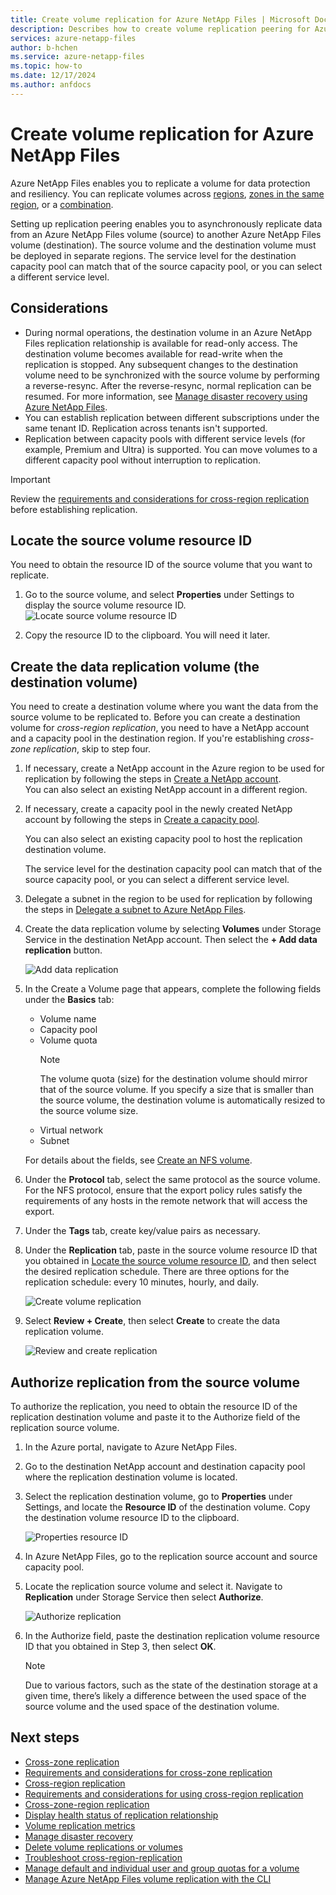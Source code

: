```yaml
---
title: Create volume replication for Azure NetApp Files | Microsoft Docs
description: Describes how to create volume replication peering for Azure NetApp Files to set up cross-region replication.
services: azure-netapp-files
author: b-hchen
ms.service: azure-netapp-files
ms.topic: how-to
ms.date: 12/17/2024
ms.author: anfdocs
---
```

# Create volume replication for Azure NetApp Files

Azure NetApp Files enables you to replicate a volume for data protection and resiliency. You can replicate volumes across [regions](cross-region-replication-introduction.md), [zones in the same region](cross-zone-replication-introduction.md), or a [combination](cross-zone-region-replication.md). 

Setting up replication peering enables you to asynchronously replicate data from an Azure NetApp Files volume (source) to another Azure NetApp Files volume (destination). The source volume and the destination volume must be deployed in separate regions. The service level for the destination capacity pool can match that of the source capacity pool, or you can select a different service level.   

## Considerations

* During normal operations, the destination volume in an Azure NetApp Files replication relationship is available for read-only access. The destination volume becomes available for read-write when the replication is stopped. Any subsequent changes to the destination volume need to be synchronized with the source volume by performing a reverse-resync. After the reverse-resync, normal replication can be resumed. For more information, see [Manage disaster recovery using Azure NetApp Files](cross-region-replication-manage-disaster-recovery.md). 
* You can establish replication between different subscriptions under the same tenant ID. Replication across tenants isn't supported. 
* Replication between capacity pools with different service levels (for example, Premium and Ultra) is supported. You can move volumes to a different capacity pool without interruption to replication. 

>[!IMPORTANT]
>Review the [requirements and considerations for cross-region replication](cross-region-replication-requirements-considerations.md) before establishing replication. 


## Locate the source volume resource ID  

You need to obtain the resource ID of the source volume that you want to replicate. 

1. Go to the source volume, and select **Properties** under Settings to display the source volume resource ID.   
    ![Locate source volume resource ID](./media/cross-region-replication-create-peering/cross-region-replication-source-volume-resource-id.png)
 
2. Copy the resource ID to the clipboard.  You will need it later.

## Create the data replication volume (the destination volume)

You need to create a destination volume where you want the data from the source volume to be replicated to. Before you can create a destination volume for _cross-region replication_, you need to have a NetApp account and a capacity pool in the destination region. If you're establishing _cross-zone replication_, skip to step four. 

1. If necessary, create a NetApp account in the Azure region to be used for replication by following the steps in [Create a NetApp account](azure-netapp-files-create-netapp-account.md).   
You can also select an existing NetApp account in a different region.  

2. If necessary, create a capacity pool in the newly created NetApp account by following the steps in [Create a capacity pool](azure-netapp-files-set-up-capacity-pool.md).   

    You can also select an existing capacity pool to host the replication destination volume.  

    The service level for the destination capacity pool can match that of the source capacity pool, or you can select a different service level.

3. Delegate a subnet in the region to be used for replication by following the steps in [Delegate a subnet to Azure NetApp Files](azure-netapp-files-delegate-subnet.md).

4. Create the data replication volume by selecting **Volumes** under Storage Service in the destination NetApp account. Then select the **+ Add data replication** button.  

    ![Add data replication](./media/cross-region-replication-create-peering/cross-region-replication-add-data-replication.png)
 
5. In the Create a Volume page that appears, complete the following fields under the **Basics** tab:
    * Volume name
    * Capacity pool
    * Volume quota
        > [!NOTE] 
        > The volume quota (size) for the destination volume should mirror that of the source volume. If you specify a size that is smaller than the source volume, the destination volume is automatically resized to the source volume size. 
    * Virtual network 
    * Subnet

    For details about the fields, see [Create an NFS volume](azure-netapp-files-create-volumes.md#create-an-nfs-volume). 

6. Under the **Protocol** tab, select the same protocol as the source volume.  
For the NFS protocol, ensure that the export policy rules satisfy the requirements of any hosts in the remote network that will access the export.  

7. Under the **Tags** tab, create key/value pairs as necessary.  

8. Under the **Replication** tab, paste in the source volume resource ID that you obtained in [Locate the source volume resource ID](#locate-the-source-volume-resource-id), and then select the desired replication schedule. There are three options for the replication schedule: every 10 minutes, hourly, and daily.

    ![Create volume replication](./media/cross-region-replication-create-peering/cross-region-replication-create-volume-replication.png)

9. Select **Review + Create**, then select **Create** to create the data replication volume.   

    ![Review and create replication](./media/cross-region-replication-create-peering/cross-region-replication-review-create-replication.png)

## Authorize replication from the source volume  

To authorize the replication, you need to obtain the resource ID of the replication destination volume and paste it to the Authorize field of the replication source volume. 

1. In the Azure portal, navigate to Azure NetApp Files.

2. Go to the destination NetApp account and destination capacity pool where the replication destination volume is located.

3. Select the replication destination volume, go to **Properties** under Settings, and locate the **Resource ID** of the destination volume. Copy the destination volume resource ID to the clipboard.

    ![Properties resource ID](./media/cross-region-replication-create-peering/cross-region-replication-properties-resource-id.png) 
 
4. In Azure NetApp Files, go to the replication source account and source capacity pool. 

5. Locate the replication source volume and select it. Navigate to **Replication** under Storage Service then select **Authorize**.

    ![Authorize replication](./media/cross-region-replication-create-peering/cross-region-replication-authorize.png) 

6. In the Authorize field, paste the destination replication volume resource ID that you obtained in Step 3, then select **OK**.

    > [!NOTE]
    > Due to various factors, such as the state of the destination storage at a given time, there’s likely a difference between the used space of the source volume and the used space of the destination volume. <!-- ANF-14038 --> 

## Next steps  

* [Cross-zone replication](cross-zone-replication-introduction.md)
* [Requirements and considerations for cross-zone replication](cross-zone-replication-requirements-considerations.md)
* [Cross-region replication](cross-region-replication-introduction.md)
* [Requirements and considerations for using cross-region replication](cross-region-replication-requirements-considerations.md)
* [Cross-zone-region replication](cross-zone-region-replication.md)
* [Display health status of replication relationship](cross-region-replication-display-health-status.md)
* [Volume replication metrics](azure-netapp-files-metrics.md#replication)
* [Manage disaster recovery](cross-region-replication-manage-disaster-recovery.md)
* [Delete volume replications or volumes](cross-region-replication-delete.md)
* [Troubleshoot cross-region-replication](troubleshoot-cross-region-replication.md)
* [Manage default and individual user and group quotas for a volume](manage-default-individual-user-group-quotas.md)
* [Manage Azure NetApp Files volume replication with the CLI](/cli/azure/netappfiles/volume/replication)
